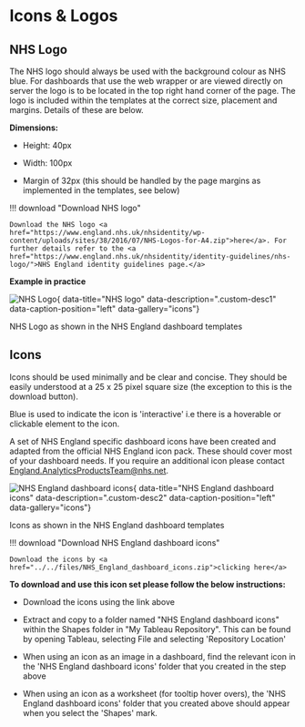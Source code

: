 # Icons & Logos

## NHS Logo

The NHS logo should always be used with the background colour as NHS blue. For dashboards that use the web wrapper or are viewed directly on server the logo is to be located in the top right hand corner of the page. The logo is included within the templates at the correct size, placement and margins. Details of these are below.

**Dimensions:**

- Height: 40px

- Width: 100px

- Margin of 32px (this should be handled by the page margins as implemented in the templates, see below)
 



!!! download "Download NHS logo"

    Download the NHS logo <a href="https://www.england.nhs.uk/nhsidentity/wp-content/uploads/sites/38/2016/07/NHS-Logos-for-A4.zip">here</a>. For further details refer to the <a href="https://www.england.nhs.uk/nhsidentity/identity-guidelines/nhs-logo/">NHS England identity guidelines page.</a>

**Example in practice**

![NHS Logo](images/NHS_logo.png){ data-title="NHS logo" data-description=".custom-desc1" data-caption-position="left" data-gallery="icons"}
<div class="glightbox-desc custom-desc1">
NHS Logo as shown in the NHS England dashboard templates
</div>


## Icons

Icons should be used minimally and be clear and concise. They should be easily understood at a 25 x 25 pixel square size (the exception to this is the download button). 

Blue is used to indicate the icon is 'interactive' i.e there is a hoverable or clickable element to the icon.

A set of NHS England specific dashboard icons have been created and adapted from the official NHS England icon pack. These should cover most of your dashboard needs. If you require an additional icon please contact [England.AnalyticsProductsTeam@nhs.net](mailto:england.analyticsproductsteam@nhs.net). 

![NHS England dashboard icons](images/Icons.png){ data-title="NHS England dashboard icons" data-description=".custom-desc2" data-caption-position="left" data-gallery="icons"}
<div class="glightbox-desc custom-desc2">
Icons as shown in the NHS England dashboard templates
</div>

!!! download "Download NHS England dashboard icons"

    Download the icons by <a href="../../files/NHS_England_dashboard_icons.zip">clicking here</a>

**To download and use this icon set please follow the below instructions:**

- Download the icons using the link above

- Extract and copy to a folder named "NHS England dashboard icons" within the Shapes folder in "My Tableau Repository". This can be found by opening Tableau, selecting File and selecting 'Repository Location'

- When using an icon as an image in a dashboard, find the relevant icon in the 'NHS England dashboard icons' folder that you created in the step above

- When using an icon as a worksheet (for tooltip hover overs), the 'NHS England dashboard icons' folder that you created above should appear when you select the 'Shapes' mark.

